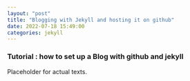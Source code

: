 ```yaml
---
layout: "post"
title: "Blogging with Jekyll and hosting it on github"
date: 2022-07-18 15:49:00
categories: jekyll
---
```


### Tutorial : how to set up a Blog with github and jekyll

Placeholder for actual texts.
